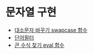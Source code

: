 # 문자열 구현

- [대소문자 바꾸기 swapcase 함수](swapcase.md)
- [단어필터](word_fillter.md)
- [큰 수식 찾기 eval 함수](eval.md)

